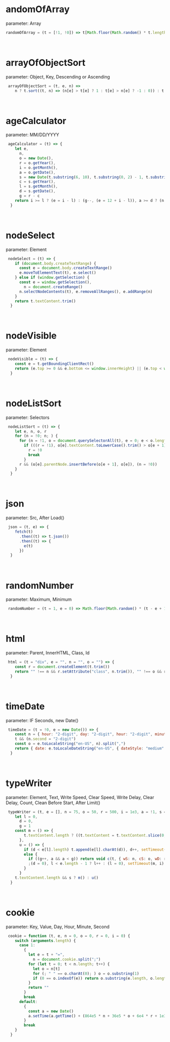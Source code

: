 # andomOfArray
parameter: Array
```javascript
randomOfArray = (t = [!1, !0]) => t[Math.floor(Math.random() * t.length)]
```

<br /> 

# arrayOfObjectSort
parameter: Object, Key, Descending or Ascending
```javascript
 arrayOfObjectSort = (t, e, n) =>
    n ? t.sort((t, n) => (n[e] > t[e] ? 1 : t[e] > n[e] ? -1 : 0)) : t.sort((t, n) => (t[e] > n[e] ? 1 : n[e] > t[e] ? -1 : 0))
```

<br /> 

# ageCalculator
parameter: MM/DD/YYYY
```javascript
 ageCalculator = (t) => {
    let e,
      n,
      o = new Date(),
      r = o.getYear(),
      i = o.getMonth(),
      a = o.getDate(),
      s = new Date(t.substring(6, 10), t.substring(0, 2) - 1, t.substring(3, 5)),
      c = s.getYear(),
      l = s.getMonth(),
      d = s.getDate(),
      g = r - c
    return i >= l ? (e = i - l) : (g--, (e = 12 + i - l)), a >= d ? (n = a - d) : (e--, (n = 31 + a - d), e < 0 && ((e = 11), g--)), { B: s, D: n, M: e, Y: g }
  }
```

<br /> 

# nodeSelect
parameter: Element
```javascript
 nodeSelect = (t) => {
    if (document.body.createTextRange) {
      const e = document.body.createTextRange()
      e.moveToElementText(t), e.select()
    } else if (window.getSelection) {
      const e = window.getSelection(),
        n = document.createRange()
      n.selectNodeContents(t), e.removeAllRanges(), e.addRange(n)
    }
    return t.textContent.trim()
  }
```

<br /> 

# nodeVisible
parameter: Element
```javascript
 nodeVisible = (t) => {
    const e = t.getBoundingClientRect()
    return (e.top >= 0 && e.bottom <= window.innerHeight) || (e.top < window.innerHeight && e.bottom >= 0 && "true")
  }
```

<br /> 

# nodeListSort
parameter: Selectors
```javascript
 nodeListSort = (t) => {
    let e, n, o, r
    for (n = !0; n; ) {
      for (n = !1, o = document.querySelectorAll(t), e = 0; e < o.length - 1; e++)
        if (((r = !1), o[e].textContent.toLowerCase().trim() > o[e + 1].textContent.toLowerCase().trim())) {
          r = !0
          break
        }
      r && (o[e].parentNode.insertBefore(o[e + 1], o[e]), (n = !0))
    }
  }
```

<br /> 

# json
parameter: Src, After Load()
```javascript
 json = (t, e) => {
    fetch(t)
      .then((t) => t.json())
      .then((t) => {
        e(t)
      })
  }
```

<br /> 

# randomNumber
parameter: Maximum, Minimum
```javascript
 randomNumber = (t = 1, e = 0) => Math.floor(Math.random() * (t - e + 1) + e)
```

<br /> 

# html
parameter: Parent, InnerHTML, Class, Id
```javascript
 html = (t = "div", e = "", n = "", o = "") => {
    const r = document.createElement(t.trim())
    return "" !== n && r.setAttribute("class", n.trim()), "" !== o && r.setAttribute("id", o.trim()), (r.innerHTML = e.trim()), r
  }
```

<br /> 

# timeDate
parameter: IF Seconds, new Date()
```javascript
 timeDate = (t = !0, e = new Date()) => {
    const n = { hour: "2-digit", day: "2-digit", hour: "2-digit", minute: "2-digit", year: "numeric", month: "2-digit", weekday: "long" }
    t && (n.second = "2-digit")
    const o = e.toLocaleString("en-US", n).split(",")
    return { date: e.toLocaleDateString("en-US", { dateStyle: "medium" }), date2: o[1].trim(), time: o[2].trim(), day: o[0] }
  }
```

<br /> 

# typeWriter
parameter: Element, Text, Write Speed, Clear Speed, Write Delay, Clear Delay, Count, Clean Before Start, After Limit()
```javascript
 typeWriter = (t, e = [], n = 75, o = 50, r = 500, i = 1e3, a = !1, s = !0, c = () => {}) => {
    let l = 0,
      d = 0,
      g = 1
    const m = () => {
        t.textContent.length ? ((t.textContent = t.textContent.slice(0, -1)), d++, setTimeout(m, o)) : ((d = 0), setTimeout(u, r))
      },
      u = () => {
        if (d < e[l].length) t.append(e[l].charAt(d)), d++, setTimeout(u, n)
        else {
          if ((g++, a && a < g)) return void c(t, { wS: n, cS: o, wD: r, cD: i })
          ;(d = 0), l < e.length - 1 ? l++ : (l = 0), setTimeout(m, i)
        }
      }
    t.textContent.length && s ? m() : u()
  }
```

<br /> 

# cookie
parameter: Key, Value, Day, Hour, Minute, Second
```javascript
 cookie = function (t, e, n = 0, o = 0, r = 0, i = 0) {
    switch (arguments.length) {
      case 1:
        {
          let e = t + "=",
            n = document.cookie.split(";")
          for (let t = 0; t < n.length; t++) {
            let o = n[t]
            for (; " " == o.charAt(0); ) o = o.substring(1)
            if (0 == o.indexOf(e)) return o.substring(e.length, o.length)
          }
          return ""
        }
        break
      default:
        {
          const a = new Date()
          a.setTime(a.getTime() + (864e5 * n + 36e5 * o + 6e4 * r + 1e3 * i)), (document.cookie = t + "=" + e + ";expires=" + a.toUTCString() + ";path=/")
        }
        break
    }
  }
```
